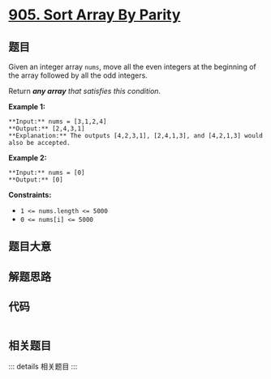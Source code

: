 # [905. Sort Array By Parity](https://leetcode.com/problems/sort-array-by-parity)

## 题目

Given an integer array `nums`, move all the even integers at the beginning of
the array followed by all the odd integers.

Return _**any array** that satisfies this condition_.



**Example 1:**

    
    
    **Input:** nums = [3,1,2,4]
    **Output:** [2,4,3,1]
    **Explanation:** The outputs [4,2,3,1], [2,4,1,3], and [4,2,1,3] would also be accepted.
    

**Example 2:**

    
    
    **Input:** nums = [0]
    **Output:** [0]
    



**Constraints:**

  * `1 <= nums.length <= 5000`
  * `0 <= nums[i] <= 5000`


## 题目大意

## 解题思路

## 代码

```javascript

```

## 相关题目

::: details 相关题目
:::
